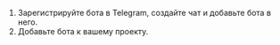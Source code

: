 1. Зарегистрируйте бота в Telegram, создайте чат и добавьте бота в него. 
2. Добавьте бота к вашему проекту.
